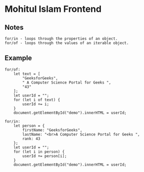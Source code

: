 # Mohitul Islam Frontend

## Notes

    for/in - loops through the properties of an object.
    for/of - loops through the values of an iterable object.

## Example

    for/of:
        let text = [
            "GeeksforGeeks",
            " A Computer Science Portal for Geeks ",
            "43"
        ];
        let userId = "";
        for (let i of text) {
            userId += i;
        }
        document.getElementById("demo").innerHTML = userId;

    for/in:
        let person = {
            firstName: "GeeksforGeeks",
            lastName: "<br>A Computer Science Portal for Geeks ",
            rank: 43
        };
        let userId = "";
        for (let i in person) {
            userId += person[i];
        }
        document.getElementById("demo").innerHTML = userId;
